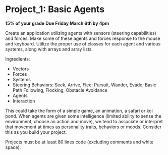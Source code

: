 # Project_1: Basic Agents 
**15% of your grade**
**Due Friday March 6th by 4pm**


Create an application utilizing agents with sensors (steering capabilities) and forces. Make some of these agents and forces response to the mouse and keyboard. Utilize the proper use of classes for each agent and various systems, along with arrays and array lists.

Ingredients:
- Vectors
- Forces
- Systems
- Steering Behaviors: Seek, Arrive, Flee; Pursuit, Wander, Evade; Basic Path Following, Flocking, Obstacle Avoidance
- Agents
- Interaction

This could take the form of a simple game, an animation, a safari or koi pond. When agents are given some intelligence (limited ability to sense the environment, choose an action and move), we tend to associate or interpret that movement at times as personality traits, behaviors or moods. Consider this as you build your project.

Projects must be at least 80 lines code (excluding comments and white space).